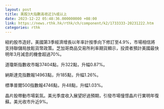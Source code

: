 ```yaml
---
layout: post
title: 美股3大指數高收近1%或以上
date: 2023-12-22 05:48:36.000000000 +08:00
link: https://news.rthk.hk/rthk/ch/component/k2/1733333-20231222.htm
categories: rthk
---
```


紐約股市造好。美國第3季經濟增長以年率計按季向下修訂至4.9%，市場相信將支持聯儲局放鬆貨幣政策。芝加哥商品交易所利率期貨顯示，投資者預計美國最快明年3月減息的機會超過70%。

道瓊斯指數收市報37404點，升322點，升幅0.87%。

納斯達克指數報14963點，升185點，升幅1.26%。

標準普爾500指數報4746點，升48點，升幅1.03%。

晶片股帶動市場氣氛。美光季度收入展望好過預期，引發市場憧憬晶片行業明年復蘇。美光收市升近9%。
